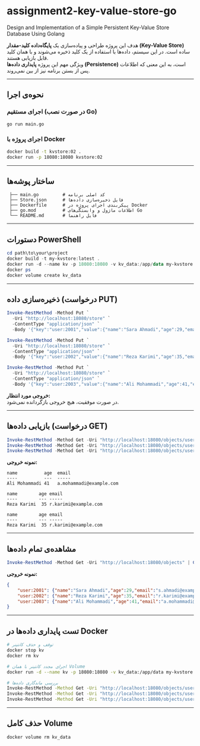 # assignment2-key-value-store-go
Design and Implementation of a Simple Persistent Key-Value Store Database Using Golang

هدف این پروژه طراحی و پیاده‌سازی یک **پایگاه‌داده کلید-مقدار (Key-Value Store)** ساده است.
در این سیستم، داده‌ها با استفاده از یک کلید ذخیره می‌شوند و با همان کلید قابل بازیابی هستند.  
ویژگی مهم این پروژه **پایداری داده‌ها (Persistence)** است، به این معنی که اطلاعات پس از بستن برنامه نیز از بین نمی‌روند.

---

## نحوه‌ی اجرا

### اجرای مستقیم (در صورت نصب Go)
```bash
go run main.go
```

### اجرای پروژه با Docker
```bash
docker build -t kvstore:02 .
docker run -p 18080:18080 kvstore:02
```

---

## ساختار پوشه‌ها
```
 ├── main.go         # کد اصلی برنامه
 ├── Store.json      # فایل ذخیره‌سازی داده‌ها
 ├── Dockerfile      # پیکربندی اجرای پروژه در Docker
 ├── go.mod          # اطلاعات ماژول و وابستگی‌های Go
 └── README.md       # فایل راهنما
```

---

## دستورات PowerShell
```powershell
cd path\to\your\project
docker build -t my-kvstore:latest .
docker run -d --name kv -p 18080:18080 -v kv_data:/app/data my-kvstore:latest
docker ps
docker volume create kv_data
```

---

## ذخیره‌سازی داده (درخواست PUT)
```powershell
Invoke-RestMethod -Method Put `
  -Uri "http://localhost:18080/store" `
  -ContentType "application/json" `
  -Body '{"key":"user:2001","value":{"name":"Sara Ahmadi","age":29,"email":"s.ahmadi@example.com"}}'

Invoke-RestMethod -Method Put `
  -Uri "http://localhost:18080/store" `
  -ContentType "application/json" `
  -Body '{"key":"user:2002","value":{"name":"Reza Karimi","age":35,"email":"r.karimi@example.com"}}'

Invoke-RestMethod -Method Put `
  -Uri "http://localhost:18080/store" `
  -ContentType "application/json" `
  -Body '{"key":"user:2003","value":{"name":"Ali Mohammadi","age":41,"email":"a.mohammadi@example.com"}}'
```
 **خروجی مورد انتظار:**  
در صورت موفقیت، هیچ خروجی بازگردانده نمی‌شود.

---

## بازیابی داده‌ها (درخواست GET)
```powershell
Invoke-RestMethod -Method Get -Uri "http://localhost:18080/objects/user:2001"
Invoke-RestMethod -Method Get -Uri "http://localhost:18080/objects/user:2002"
Invoke-RestMethod -Method Get -Uri "http://localhost:18080/objects/user:2003"
```

**نمونه خروجی:**
```
name          age  email
----          ---  -----
Ali Mohammadi 41   a.mohammadi@example.com

name        age email
----        --- -----
Reza Karimi  35 r.karimi@example.com

name        age email
----        --- -----
Reza Karimi  35 r.karimi@example.com

```

---

## مشاهده‌ی تمام داده‌ها
```powershell
Invoke-RestMethod -Method Get -Uri "http://localhost:18080/objects" | ConvertTo-Json -Depth 5
```

**نمونه خروجی:**
```json
{
    "user:2001": {"name":"Sara Ahmadi","age":29,"email":"s.ahmadi@example.com"},
    "user:2002": {"name":"Reza Karimi","age":35,"email":"r.karimi@example.com"},
    "user:2003": {"name":"Ali Mohammadi","age":41,"email":"a.mohammadi@example.com"}
}
```

---

## تست پایداری داده‌ها در Docker
```bash
# توقف و حذف کانتینر
docker stop kv
docker rm kv

# اجرای مجدد کانتینر با همان Volume
docker run -d --name kv -p 18080:18080 -v kv_data:/app/data my-kvstore:latest

# بررسی ماندگاری داده‌ها
Invoke-RestMethod -Method Get -Uri "http://localhost:18080/objects/user:2001"
Invoke-RestMethod -Method Get -Uri "http://localhost:18080/objects/user:2002"
Invoke-RestMethod -Method Get -Uri "http://localhost:18080/objects/user:2003"
```

---

## حذف کامل Volume
```bash
docker volume rm kv_data
```

